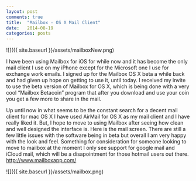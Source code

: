 ```yaml
---
layout: post
comments: true
title:  "Mailbox - OS X Mail Client"
date:   2014-08-19
categories: posts
---
```



![]({{ site.baseurl }}/assets/mailboxNew.png)


  
I have been using Mailbox for iOS for while now and it has become the only mail client I use on my iPhone except for the Microsoft one I use for exchange work emails. I signed up for the Mailbox OS X beta a while back and had given up hope on getting to use it, until today. I received my invite to use the beta version of Mailbox for OS X, which is being done with a very cool “Mailbox Betacoin” program that after you download and use your coin you get a few more to share in the mail.

Up until now in what seems to be the constant search for a decent mail client for mac OS X I have used AirMail for OS X as my mail client and I have really liked it. But, I hope to move to using Mailbox after seeing how clean and well designed the interface is. Here is the mail screen. There are still a few little issues with the software being in beta but overall I am very happy with the look and feel. Something for consideration for someone looking to move to mailbox at the moment I only see support for google mail and iCloud mail, which will be a disapointment for those hotmail users out there.
http://www.mailboxapp.com/


![]({{ site.baseurl }}/assets/mailbox.png)
